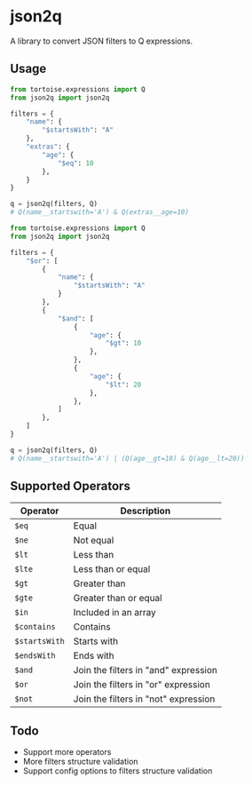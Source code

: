 # json2q

A library to convert JSON filters to Q expressions.

## Usage

```python
from tortoise.expressions import Q
from json2q import json2q

filters = {
    "name": {
        "$startsWith": "A"
    },
    "extras": {
        "age": {
            "$eq": 10
        },
    }
}

q = json2q(filters, Q)
# Q(name__startswith='A') & Q(extras__age=10)
```

```python
from tortoise.expressions import Q
from json2q import json2q

filters = {
    "$or": [
        {
            "name": {
                "$startsWith": "A"
            }
        },
        {
            "$and": [
                {
                    "age": {
                        "$gt": 10
                    },
                },
                {
                    "age": {
                        "$lt": 20
                    },
                },
            ]
        },
    ]
}

q = json2q(filters, Q)
# Q(name__startswith='A') | (Q(age__gt=10) & Q(age__lt=20))
```

## Supported Operators

| Operator      | Description                          |
|---------------|--------------------------------------|
| `$eq`         | Equal                                |
| `$ne`         | Not equal                            |
| `$lt`         | Less than                            |
| `$lte`        | Less than or equal                   |
| `$gt`         | Greater than                         |
| `$gte`        | Greater than or equal                |
| `$in`         | Included in an array                 |
| `$contains`   | Contains                             |
| `$startsWith` | Starts with                          |
| `$endsWith`   | Ends with                            |
| `$and`        | Join the filters in "and" expression |
| `$or`         | Join the filters in "or" expression  |
| `$not`        | Join the filters in "not" expression |

## Todo

- Support more operators
- More filters structure validation
- Support config options to filters structure validation
